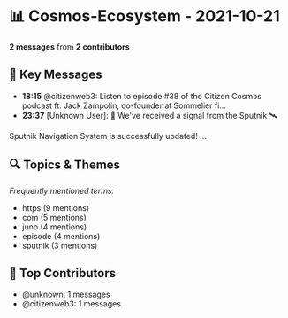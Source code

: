 # 📊 Cosmos-Ecosystem - 2021-10-21
**2 messages** from **2 contributors**

## 💬 Key Messages
- **18:15** @citizenweb3: Listen to episode #38 of the Citizen Cosmos podcast ft. Jack Zampolin, co-founder at Sommelier fi...
- **23:37** [Unknown User]: 📡 We've received a signal from the Sputnik 🛰

Sputnik Navigation System is successfully updated!
...

## 🔍 Topics & Themes
*Frequently mentioned terms:*
- https (9 mentions)
- com (5 mentions)
- juno (4 mentions)
- episode (4 mentions)
- sputnik (3 mentions)

## 👥 Top Contributors
- @unknown: 1 messages
- @citizenweb3: 1 messages